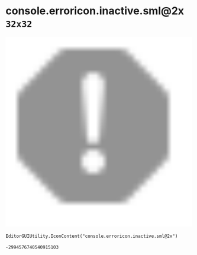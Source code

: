 # console.erroricon.inactive.sml@2x `32x32`
<img src="/img/console.erroricon.inactive.sml@2x.png" width=512 height=512>

``` CSharp
EditorGUIUtility.IconContent("console.erroricon.inactive.sml@2x")
```
```
-2994576740540915103
```
